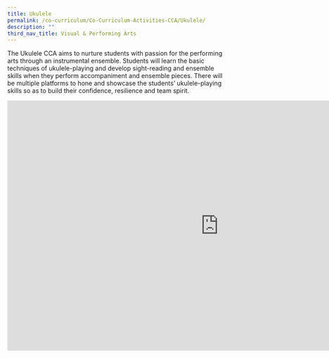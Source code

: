 ```yaml
---
title: Ukulele
permalink: /co-curriculum/Co-Curriculum-Activities-CCA/Ukulele/
description: ""
third_nav_title: Visual & Performing Arts
---
```

The Ukulele CCA aims to nurture students with passion for the performing arts through an instrumental ensemble. Students will learn the basic techniques of ukulele-playing and develop sight-reading and ensemble skills when they perform accompaniment and ensemble pieces. There will be multiple platforms to hone and showcase the students’ ukulele-playing skills so as to build their confidence, resilience and team spirit.

<iframe allowfullscreen="true" height="569" width="960" frameborder="0" src="https://docs.google.com/presentation/d/e/2PACX-1vTDh29IMVpyrvz2pr6qc2hvMeT9qS00GsUXGqDKNfVXm3joi0ri4xGZyuASrtGOyBUmh9FOWW0nHCIS/embed?start=false&amp;loop=false&amp;delayms=3000"></iframe>